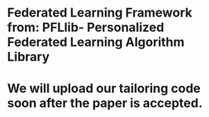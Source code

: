 # Federated Learning Framework from: PFLlib- Personalized Federated Learning Algorithm Library
# We will upload our tailoring code soon after the paper is accepted.
